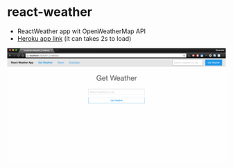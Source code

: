 # react-weather

- ReactWeather app wit OpenWeatherMap API
- [Heroku app link](http://evening-beach-66263.herokuapp.com/) (it can takes 2s to load)

![Screenshot](https://raw.githubusercontent.com/Alex-DG/react-weather/master/screenshot/reactweather_app.png)
